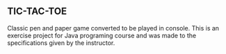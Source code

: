 ## TIC-TAC-TOE
Classic pen and paper game converted to be played in console.
This is an exercise project for Java programing course and was made to the specifications given by the instructor.
